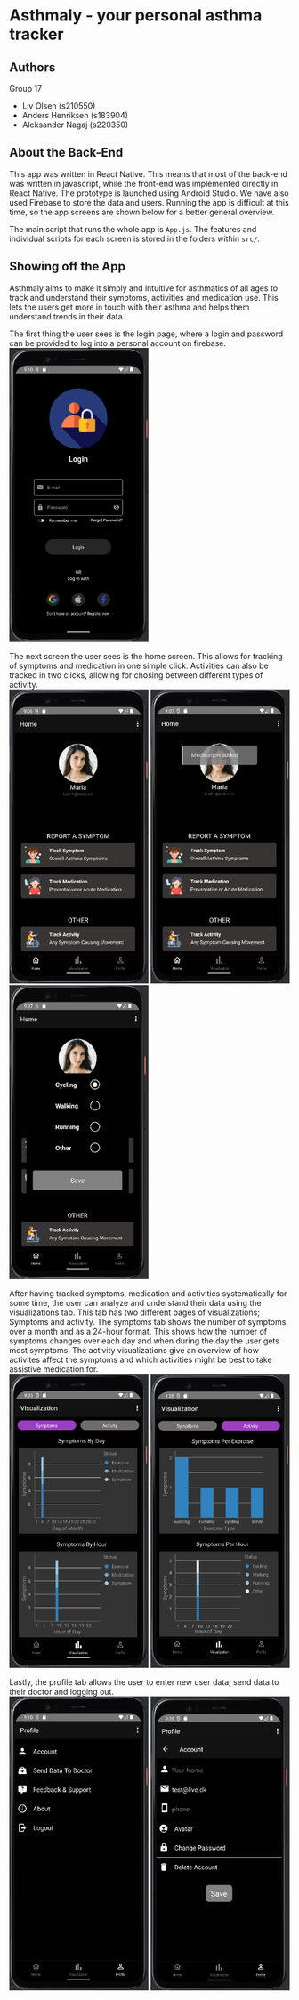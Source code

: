 # Asthmaly - your personal asthma tracker

## Authors
Group 17
* Liv Olsen (s210550)
* Anders Henriksen (s183904)
* Aleksander Nagaj (s220350)

## About the Back-End
This app was written in React Native. This means that most of the back-end was written in javascript, while the front-end was implemented directly in React Native. 
The prototype is launched using Android Studio. We have also used Firebase to store the data and users. Running the app is difficult at this time, so the app screens are shown below for a better general overview.

The main script that runs the whole app is `App.js`. The features and individual scripts for each screen is stored in the folders within `src/`.


## Showing off the App
Asthmaly aims to make it simply and intuitive for asthmatics of all ages to track and understand their symptoms, activities and medication use. This lets the users get more in touch with their asthma and helps them understand trends in their data.

The first thing the user sees is the login page, where a login and password can be provided to log into a personal account on firebase.\
<img src="https://github.com/A-NGJ/02808-project-asthmaly/blob/main/readme_imgs/login.png" width="250" height="529">

The next screen the user sees is the home screen. This allows for tracking of symptoms and medication in one simple click. Activities can also be tracked in two clicks, allowing for chosing between different types of activity.\
<img src="https://github.com/A-NGJ/02808-project-asthmaly/blob/main/readme_imgs/home_screen.png" width="250" height="529">
<img src="https://github.com/A-NGJ/02808-project-asthmaly/blob/main/readme_imgs/button_press.png" width="250" height="529">
<img src="https://github.com/A-NGJ/02808-project-asthmaly/blob/main/readme_imgs/activity.png" width="250" height="529">

After having tracked symptoms, medication and activities systematically for some time, the user can analyze and understand their data using the visualizations tab. This tab has two different pages of visualizations; Symptoms and activity. The symptoms tab shows the number of symptoms over a month and as a 24-hour format. This shows how the number of symptoms changes over each day and when during the day the user gets most symptoms. The activity visualizations give an overview of how activites affect the symptoms and which activities might be best to take assistive medication for.\
<img src="https://github.com/A-NGJ/02808-project-asthmaly/blob/main/readme_imgs/visualization_symptoms.png" width="250" height="529">
<img src="https://github.com/A-NGJ/02808-project-asthmaly/blob/main/readme_imgs/visualization_activity.png" width="250" height="529">

Lastly, the profile tab allows the user to enter new user data, send data to their doctor and logging out.\
<img src="https://github.com/A-NGJ/02808-project-asthmaly/blob/main/readme_imgs/profile.png" width="250" height="529">
<img src="https://github.com/A-NGJ/02808-project-asthmaly/blob/main/readme_imgs/profile_account.png" width="250" height="529">
